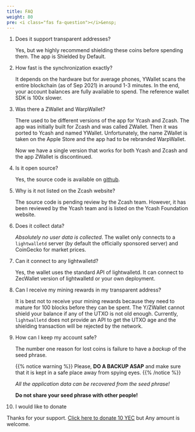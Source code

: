 ```yaml
---
title: FAQ
weight: 80
pre: <i class="fas fa-question"></i>&ensp;
---
```


1. Does it support transparent addresses?

   Yes, but we highly recommend shielding these coins before spending them.
   The app is Shielded by Default.
  
2. How fast is the synchronization exactly?

   It depends on the hardware but for average phones, YWallet scans the entire blockchain
   (as of Sep 2021) in around 1-3 minutes. In the end, your account balances are 
   fully available to spend. The reference wallet SDK is 100x slower.
   
3. Was there a ZWallet and WarpWallet? 

   There used to be different versions of the app for Ycash and Zcash. The app was
   initially built for Zcash and was called ZWallet. Then it was ported to Ycash
   and named YWallet.
   Unfortunately, the name ZWallet is taken on the Apple Store and the app
   had to be rebranded WarpWallet.
   
   Now we have a single version that works for both Ycash and Zcash and the app
   ZWallet is discontinued.
   
4. Is it open source?
   
   Yes, the source code is available on [github](https://github.com/hhanh00/zwallet).
   
5. Why is it not listed on the Zcash website?

   The source code is pending review by the Zcash team.
   However, it has been reviewed by the Ycash team and is listed on the Ycash 
   Foundation website.
   
6. Does it collect data?

   *Absolutely no user data is collected*. The wallet only connects to a `lightwalletd` server
   (by default the officially sponsored server) and CoinGecko for market prices.

7. Can it connect to any lightwalletd?

   Yes, the wallet uses the standard API of lightwalletd. It can connect to 
   ZecWallet version of lightwalletd or your own deployment.
 
8. Can I receive my mining rewards in my transparent address?

   It is best not to receive your mining rewards because they need to mature
   for 100 blocks before they can be spent. The Y/ZWallet cannot
   shield your balance if any of the UTXO is not old enough. Currently,
   `lightwalletd` does not provide an API to get the UTXO age and the
   shielding transaction will be rejected by the network.

9. How can I keep my account safe?

   The number one reason for lost coins is failure to have a *backup* of the 
   seed phrase.
   
   {{% notice warning %}}
   Please, **DO A BACKUP ASAP** and make sure that it is kept in a 
   safe place away from spying eyes.
   {{% /notice %}}
   
   *All the application data can be recovered from the seed phrase!*
   
   **Do not share your seed phrase with other people!**

10. I would like to donate

   Thanks for your support. <a href='ycash:ys1jl5whtnlq56x5g3zcr36jmjhz9e295mgjmc64qsw7dcqdjp9l6ekydp2k0hj9k27x8sgqh6580t?amount=10&memo=9g'>Click here to donate 10 YEC</a> but Any amount is welcome.
